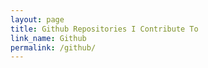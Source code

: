 ```yaml
---
layout: page
title: Github Repositories I Contribute To
link_name: Github
permalink: /github/
---
```


<script async src="../js/github.js" type="text/javascript"></script>

<div class="spinner">
  <div class="double-bounce1"></div>
  <div class="double-bounce2"></div>
</div>

<div id="repositories"></div>
